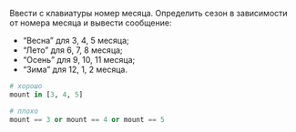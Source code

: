 Ввести с клавиатуры номер месяца. Определить сезон в зависимости от номера месяца и вывести сообщение:

- “Весна” для 3, 4, 5 месяца;
- “Лето” для 6, 7, 8 месяца;
- “Осень” для 9, 10, 11 месяца;
- “Зима” для 12, 1, 2 месяца.

```python
# хорошо
mount in [3, 4, 5]

# плохо
mount == 3 or mount == 4 or mount == 5
```

